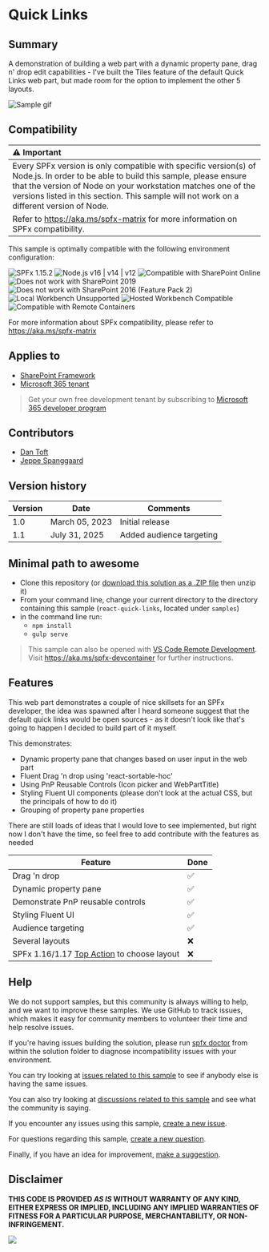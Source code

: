 # Quick Links

## Summary

A demonstration of building a web part with a dynamic property pane, drag n' drop edit capabilities - I've built the Tiles feature of the default Quick Links web part, but made room for the option to implement the other 5 layouts.

![Sample gif](./assets/Demo.gif)

## Compatibility

| :warning: Important                                                                                                                                                                                                                                                                           |
| :-------------------------------------------------------------------------------------------------------------------------------------------------------------------------------------------------------------------------------------------------------------------------------------------- |
| Every SPFx version is only compatible with specific version(s) of Node.js. In order to be able to build this sample, please ensure that the version of Node on your workstation matches one of the versions listed in this section. This sample will not work on a different version of Node. |
| Refer to <https://aka.ms/spfx-matrix> for more information on SPFx compatibility.                                                                                                                                                                                                             |

This sample is optimally compatible with the following environment configuration:


![SPFx 1.15.2](https://img.shields.io/badge/SPFx-1.15.2-green.svg)
![Node.js v16 | v14 | v12](https://img.shields.io/badge/Node.js-v16%20%7C%20v14%20%7C%20v12-green.svg)
![Compatible with SharePoint Online](https://img.shields.io/badge/SharePoint%20Online-Compatible-green.svg)
![Does not work with SharePoint 2019](https://img.shields.io/badge/SharePoint%20Server%202019-Incompatible-red.svg "SharePoint Server 2019 requires SPFx 1.4.1 or lower")
![Does not work with SharePoint 2016 (Feature Pack 2)](https://img.shields.io/badge/SharePoint%20Server%202016%20(Feature%20Pack%202)-Incompatible-red.svg "SharePoint Server 2016 Feature Pack 2 requires SPFx 1.1")
![Local Workbench Unsupported](https://img.shields.io/badge/Local%20Workbench-Unsupported-red.svg "Local workbench is no longer available as of SPFx 1.13 and above")
![Hosted Workbench Compatible](https://img.shields.io/badge/Hosted%20Workbench-Compatible-green.svg)
![Compatible with Remote Containers](https://img.shields.io/badge/Remote%20Containers-Not%20Tested-yellow.svg)

For more information about SPFx compatibility, please refer to https://aka.ms/spfx-matrix

## Applies to

* [SharePoint Framework](https://learn.microsoft.com/sharepoint/dev/spfx/sharepoint-framework-overview)
* [Microsoft 365 tenant](https://learn.microsoft.com/sharepoint/dev/spfx/set-up-your-development-environment)

> Get your own free development tenant by subscribing to [Microsoft 365 developer program](https://aka.ms/m365/devprogram)

## Contributors

* [Dan Toft](https://github.com/Tanddant)
* [Jeppe Spanggaard](https://github.com/jeppesc11)

## Version history

| Version | Date           | Comments        |
| ------- | -------------- | --------------- |
| 1.0     | March 05, 2023 | Initial release |
| 1.1     | July 31, 2025 | Added audience targeting |



## Minimal path to awesome

* Clone this repository (or [download this solution as a .ZIP file](https://pnp.github.io/download-partial/?url=https://github.com/pnp/sp-dev-fx-webparts/tree/main/samples/react-quick-links) then unzip it)
* From your command line, change your current directory to the directory containing this sample (`react-quick-links`, located under `samples`)
* in the command line run:
  * `npm install`
  * `gulp serve`

> This sample can also be opened with [VS Code Remote Development](https://code.visualstudio.com/docs/remote/remote-overview). Visit <https://aka.ms/spfx-devcontainer> for further instructions.

## Features

This web part demonstrates a couple of nice skillsets for an SPFx developer, the idea was spawned after I heard someone suggest that the default quick links would be open sources - as it doesn't look like that's going to happen I decided to build part of it myself.

This demonstrates:

* Dynamic property pane that changes based on user input in the web part
* Fluent Drag 'n drop using 'react-sortable-hoc'
* Using PnP Reusable Controls (Icon picker and WebPartTitle)
* Styling Fluent UI components (please don't look at the actual CSS, but the principals of how to do it)
* Grouping of property pane properties


There are still loads of ideas that I would love to see implemented, but right now I don't have the time, so feel free to add contribute with the features as needed

| Feature                                                                                                                               | Done |
| ------------------------------------------------------------------------------------------------------------------------------------- | ---- |
| Drag 'n drop                                                                                                                          | ✅    |
| Dynamic property pane                                                                                                                 | ✅    |
| Demonstrate PnP reusable controls                                                                                                     | ✅    |
| Styling Fluent UI                                                                                                                     | ✅    |
| Audience targeting                                                                                                                    | ✅    |
| Several layouts                                                                                                                       | ❌    |
| SPFx 1.16/1.17 [Top Action](https://learn.microsoft.com/en-us/sharepoint/dev/spfx/release-1.16#web-part-top-actions) to choose layout | ❌    |


## Help

We do not support samples, but this community is always willing to help, and we want to improve these samples. We use GitHub to track issues, which makes it easy for  community members to volunteer their time and help resolve issues.

If you're having issues building the solution, please run [spfx doctor](https://pnp.github.io/cli-microsoft365/cmd/spfx/spfx-doctor/) from within the solution folder to diagnose incompatibility issues with your environment.

You can try looking at [issues related to this sample](https://github.com/pnp/sp-dev-fx-webparts/issues?q=label%3A%22sample%3A%20react-quick-links%22) to see if anybody else is having the same issues.

You can also try looking at [discussions related to this sample](https://github.com/pnp/sp-dev-fx-webparts/discussions?discussions_q=react-quick-links) and see what the community is saying.

If you encounter any issues using this sample, [create a new issue](https://github.com/pnp/sp-dev-fx-webparts/issues/new?assignees=&labels=Needs%3A+Triage+%3Amag%3A%2Ctype%3Abug-suspected%2Csample%3A%20react-quick-links&template=bug-report.yml&sample=react-quick-links&authors=@Tanddant&title=react-quick-links%20-%20).

For questions regarding this sample, [create a new question](https://github.com/pnp/sp-dev-fx-webparts/issues/new?assignees=&labels=Needs%3A+Triage+%3Amag%3A%2Ctype%3Aquestion%2Csample%3A%20react-quick-links&template=question.yml&sample=react-quick-links&authors=@Tanddant&title=react-quick-links%20-%20).

Finally, if you have an idea for improvement, [make a suggestion](https://github.com/pnp/sp-dev-fx-webparts/issues/new?assignees=&labels=Needs%3A+Triage+%3Amag%3A%2Ctype%3Aenhancement%2Csample%3A%20react-quick-links&template=suggestion.yml&sample=react-quick-links&authors=@Tanddant&title=react-quick-links%20-%20).

## Disclaimer

**THIS CODE IS PROVIDED *AS IS* WITHOUT WARRANTY OF ANY KIND, EITHER EXPRESS OR IMPLIED, INCLUDING ANY IMPLIED WARRANTIES OF FITNESS FOR A PARTICULAR PURPOSE, MERCHANTABILITY, OR NON-INFRINGEMENT.**

<img src="https://m365-visitor-stats.azurewebsites.net/sp-dev-fx-webparts/samples/react-quick-links" />
